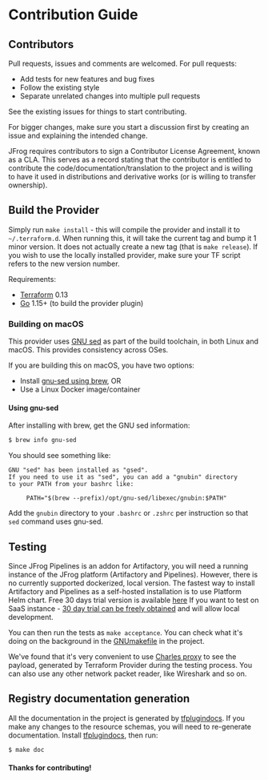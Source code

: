 # Contribution Guide

## Contributors
Pull requests, issues and comments are welcomed. For pull requests:

* Add tests for new features and bug fixes
* Follow the existing style
* Separate unrelated changes into multiple pull requests

See the existing issues for things to start contributing.

For bigger changes, make sure you start a discussion first by creating
an issue and explaining the intended change.

JFrog requires contributors to sign a Contributor License Agreement,
known as a CLA. This serves as a record stating that the contributor is
entitled to contribute the code/documentation/translation to the project
and is willing to have it used in distributions and derivative works
(or is willing to transfer ownership).


## Build the Provider
Simply run `make install` - this will compile the provider and install it to `~/.terraform.d`. When running this, it will
take the current tag and bump it 1 minor version. It does not actually create a new tag (that is `make release`).
If you wish to use the locally installed provider, make sure your TF script refers to the new version number.

Requirements:
- [Terraform](https://www.terraform.io/downloads.html) 0.13
- [Go](https://golang.org/doc/install) 1.15+ (to build the provider plugin)

### Building on macOS

This provider uses [GNU sed](https://www.gnu.org/software/sed/) as part of the build toolchain, in both Linux and macOS. This provides consistency across OSes.

If you are building this on macOS, you have two options:
- Install [gnu-sed using brew](https://formulae.brew.sh/formula/gnu-sed), OR
- Use a Linux Docker image/container

#### Using gnu-sed

After installing with brew, get the GNU sed information:

```sh
$ brew info gnu-sed
```

You should see something like:
```
GNU "sed" has been installed as "gsed".
If you need to use it as "sed", you can add a "gnubin" directory
to your PATH from your bashrc like:

     PATH="$(brew --prefix)/opt/gnu-sed/libexec/gnubin:$PATH"
```

Add the `gnubin` directory to your `.bashrc` or `.zshrc` per instruction so that `sed` command uses gnu-sed.


## Testing
Since JFrog Pipelines is an addon for Artifactory, you will need a running instance of the JFrog platform (Artifactory and Pipelines).
However, there is no currently supported dockerized, local version. The fastest way to install Artifactory and Pipelines as a self-hosted installation is to use Platform
Helm chart. Free 30 days trial version is available [here](https://jfrog.com/start-free/#hosted)
If you want to test on SaaS instance - [30 day trial can be freely obtained](https://jfrog.com/start-free/#saas)
and will allow local development.

You can then run the tests as `make acceptance`. You can check what it's doing on the background in the [GNUmakefile](GNUmakefile) in the project.

We've found that it's very convenient to use [Charles proxy](https://www.charlesproxy.com/) to see the payload, generated by Terraform Provider during the testing process.
You can also use any other network packet reader, like Wireshark and so on.


## Registry documentation generation
All the documentation in the project is generated by [tfplugindocs](https://github.com/hashicorp/terraform-plugin-docs).
If you make any changes to the resource schemas, you will need to re-generate documentation.
Install [tfplugindocs](https://github.com/hashicorp/terraform-plugin-docs#installation), then run:
```sh
$ make doc
```

#### Thanks for contributing!
